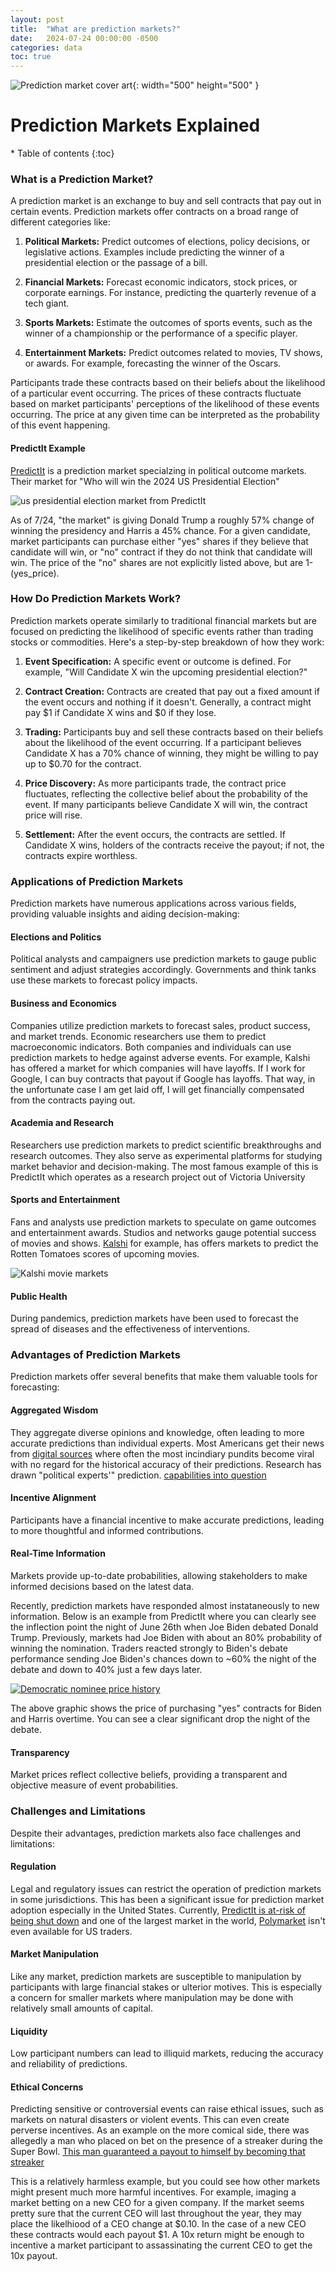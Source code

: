```yaml
---
layout: post
title:  "What are prediction markets?"
date:   2024-07-24 00:00:00 -0500
categories: data
toc: true
---
```


![Prediction market cover art](/assets/what_are_prediction_markets/cover_art.png){: width="500" height="500" }
<h1> Prediction Markets Explained </h1>
* Table of contents
{:toc}

### What is a Prediction Market?

A prediction market is an exchange to buy and sell contracts that pay out in certain 
events. Prediction markets offer contracts on a broad range of different categories like:

1. **Political Markets:** Predict outcomes of elections, policy decisions, or legislative actions. Examples include predicting the winner of a presidential election or the passage of a bill.

2. **Financial Markets:** Forecast economic indicators, stock prices, or corporate earnings. For instance, predicting the quarterly revenue of a tech giant.

3. **Sports Markets:** Estimate the outcomes of sports events, such as the winner of a championship or the performance of a specific player.

4. **Entertainment Markets:** Predict outcomes related to movies, TV shows, or awards. For example, forecasting the winner of the Oscars.


Participants trade these contracts based on their beliefs about the 
likelihood of a particular event occurring. The prices of these contracts fluctuate 
based on market participants' perceptions of the likelihood of these events occurring. The 
price at any given time can be interpreted as the probability of this event happening.

#### PredictIt Example

[PredictIt](https://www.predictit.org/) is a prediction market specialzing in political outcome markets. Their 
market for "Who will win the 2024 US Presidential Election"

![us presidential election market from PredictIt](/assets/what_are_prediction_markets/predictit_us_presidential_market.png)

As of 7/24, "the market" is giving Donald Trump a roughly 57% change of winning the 
presidency and Harris a 45% chance. For a given candidate, market participants can purchase
either "yes" shares if they believe that candidate will win, or "no" contract if they do not think
that candidate will win. The price of the "no" shares are not explicitly listed above, but are 1-(yes_price).

### How Do Prediction Markets Work?

Prediction markets operate similarly to traditional financial markets but are focused on predicting the likelihood of specific events rather than trading stocks or commodities. Here's a step-by-step breakdown of how they work:

1. **Event Specification:** A specific event or outcome is defined. For example, "Will Candidate X win the upcoming presidential election?"

2. **Contract Creation:** Contracts are created that pay out a fixed amount if the event occurs and nothing if it doesn't. Generally, a contract might pay $1 if Candidate X wins and $0 if they lose.

3. **Trading:** Participants buy and sell these contracts based on their beliefs about the likelihood of the event occurring. If a participant believes Candidate X has a 70% chance of winning, they might be willing to pay up to $0.70 for the contract.

4. **Price Discovery:** As more participants trade, the contract price fluctuates, reflecting the collective belief about the probability of the event. If many participants believe Candidate X will win, the contract price will rise.

5. **Settlement:** After the event occurs, the contracts are settled. If Candidate X wins, holders of the contracts receive the payout; if not, the contracts expire worthless.

### Applications of Prediction Markets

Prediction markets have numerous applications across various fields, providing valuable insights and aiding decision-making:

#### Elections and Politics
Political analysts and campaigners use prediction markets to gauge public sentiment and adjust strategies accordingly. Governments and think tanks use these markets to forecast policy impacts.

#### Business and Economics
Companies utilize prediction markets to forecast sales, product success, and market trends. Economic 
researchers use them to predict macroeconomic indicators. Both companies and individuals can use 
prediction markets to hedge against adverse events. For example, Kalshi has offered a market for which
companies will have layoffs. If I work for Google, I can buy contracts that payout if Google has layoffs. 
That way, in the unfortunate case I am get laid off, I will get financially compensated from the contracts 
paying out. 

#### Academia and Research
Researchers use prediction markets to predict scientific breakthroughs and research outcomes. 
They also serve as experimental platforms for studying market behavior and decision-making. The most 
famous example of this is PredictIt which operates as a research project out of Victoria University 

#### Sports and Entertainment
Fans and analysts use prediction markets to speculate on game outcomes and entertainment awards. 
Studios and networks gauge potential success of movies and shows. 
[Kalshi](kalshi.com/sign-up/?referral=c9d2b0f1-b339-4878-b61c-65c4e7002b51) for example, has offers markets 
to predict the Rotten Tomatoes scores of upcoming movies.

![Kalshi movie markets](/assets/what_are_prediction_markets/movie_markets.png)

#### Public Health
During pandemics, prediction markets have been used to forecast the spread of diseases and the effectiveness of interventions.

### Advantages of Prediction Markets

Prediction markets offer several benefits that make them valuable tools for forecasting:

#### Aggregated Wisdom
They aggregate diverse opinions and knowledge, often leading to more accurate predictions than individual experts. Most 
Americans get their news from [digital sources](https://www.pewresearch.org/journalism/fact-sheet/social-media-and-news-fact-sheet/)
where often the most incindiary pundits become viral with no regard for the historical accuracy of their predictions. Research
has drawn "political experts'" prediction. [capabilities into question](https://hbr.org/2015/02/what-research-tells-us-about-making-accurate-predictions) 

#### Incentive Alignment
Participants have a financial incentive to make accurate predictions, leading to more thoughtful and informed contributions. 

#### Real-Time Information
Markets provide up-to-date probabilities, allowing stakeholders to make informed decisions based on the latest data.

Recently, prediction markets have responded almost instataneously to new information. Below is an example
from PredictIt where you can clearly see the inflection point the night of June 26th when Joe Biden debated 
Donald Trump. Previously, markets had Joe Biden with about an 80% probability of winning the nomination. Traders
reacted strongly to Biden's debate performance sending Joe Biden's chances down to ~60% the night of the debate
and down to 40% just a few days later. 

[![Democratic nominee price history](/assets/what_are_prediction_markets/historical_democratic_nomination.png)](https://www.predictit.org/markets/detail/7057/Who-will-win-the-2024-Democratic-presidential-nomination)

The above graphic shows the price of purchasing "yes" contracts for Biden and Harris overtime. You can see
a clear significant drop the night of the debate.

#### Transparency
Market prices reflect collective beliefs, providing a transparent and objective measure of event probabilities.

### Challenges and Limitations

Despite their advantages, prediction markets also face challenges and limitations:

#### Regulation 
Legal and regulatory issues can restrict the operation of prediction markets in some jurisdictions. This has been 
a significant issue for prediction market adoption especially in the United States. Currently, [PredictIt is at-risk
of being shut down](https://www.predictit.org/platform-announcements) and one of the largest market in the 
world, [Polymarket](https://polymarket.com/) isn't even available for US traders.

#### Market Manipulation
Like any market, prediction markets are susceptible to manipulation by participants with large financial stakes 
or ulterior motives. This is especially a concern for smaller markets where manipulation may be done with relatively small
amounts of capital.

#### Liquidity
Low participant numbers can lead to illiquid markets, reducing the accuracy and reliability of predictions.

#### Ethical Concerns 
Predicting sensitive or controversial events can raise ethical issues, such as markets on natural disasters or violent events. 
This can even create perverse incentives. As an example on the more comical side, there was allegedly a man who
placed on bet on the presence of a streaker during the Super Bowl. [This man guaranteed a payout to himself by becoming
that streaker](https://www.yahoo.com/news/super-bowl-streaker-says-bet-211422994.html)

This is a relatively harmless example, but you could see how other markets might present much more harmful incentives. For
example, imaging a market betting on a new CEO for a given company. If the market seems pretty sure that the current
CEO will last throughout the year, they may place the likelhiood of a CEO change at $0.10. In the case of a new CEO
these contracts would each payout $1. A 10x return might be enough to incentive a market participant to assassinating
the current CEO to get the 10x payout. 

